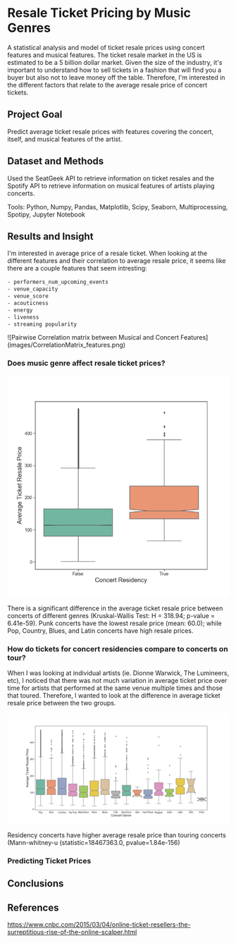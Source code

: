 # Resale Ticket Pricing by Music Genres

A statistical analysis and model of ticket resale prices using concert features and musical features. The ticket resale market in the US is estimated to be a 5 billion dollar market. Given the size of the industry, it's important to understand how to sell tickets in a fashion that will find you a buyer but also not to leave money off the table. Therefore, I'm interested in the different factors that relate to the average resale price of concert tickets. 

## Project Goal
Predict average ticket resale prices with features covering the concert, itself, and musical features of the artist.

## Dataset and Methods

Used the SeatGeek API to retrieve information on ticket resales and the Spotify API to retrieve information on musical features of artists playing concerts.  

Tools: Python, Numpy, Pandas, Matplotlib, Scipy, Seaborn, Multiprocessing, Spotipy, Jupyter Notebook

## Results and Insight

I'm interested in average price of a resale ticket. When looking at the different features and their correlation to average resale price, it seems like there are a couple features that seem intresting: 

    - performers_num_upcoming_events
    - venue_capacity
    - venue_score
    - acouticness
    - energy
    - liveness
    - streaming popularity

![Pairwise Correlation matrix between Musical and Concert Features]
(images/CorrelationMatrix_features.png)

### Does music genre affect resale ticket prices?

![Boxplot comparing Average Ticket Resale Price between Concert Residencies and Touring Concerts](images/ConcertResidency_AvgTickPrice.png)

There is a significant difference in the average ticket resale price between concerts of different genres (Kruskal-Wallis Test: H = 318.94; p-value = 6.41e-59). Punk concerts have the lowest resale price (mean: 60.0); while Pop, Country, Blues, and Latin concerts have high resale prices. 

### How do tickets for concert residencies compare to concerts on tour?

When I was looking at individual artists (ie. Dionne Warwick, The Lumineers, etc), I noticed that there was not much variation in average ticket price over time for artists that performed at the same venue multiple times and those that toured. Therefore, I wanted to look at the difference in average ticket resale price between the two groups. 

![Boxplot comparing Average Ticket Resale Price between Music Genres](images/MusicGenre_AvgTickPrice.png)

Residency concerts have higher average resale price than touring concerts (Mann-whitney-u (statistic=18467363.0, pvalue=1.84e-156)

### Predicting Ticket Prices

## Conclusions

## References
https://www.cnbc.com/2015/03/04/online-ticket-resellers-the-surreptitious-rise-of-the-online-scalper.html

